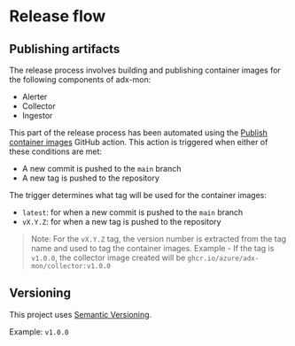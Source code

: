 # Release flow

## Publishing artifacts
The release process involves building and publishing container images for the following components of adx-mon:
- Alerter
- Collector
- Ingestor

This part of the release process has been automated using the [Publish container images](https://github.com/Azure/adx-mon/actions/workflows/publish-container-images.yaml) GitHub action.
This action is triggered when either of these conditions are met:
- A new commit is pushed to the `main` branch
- A new tag is pushed to the repository

The trigger determines what tag will be used for the container images:
- `latest`: for when a new commit is pushed to the `main` branch
- `vX.Y.Z`: for when a new tag is pushed to the repository

> Note: For the `vX.Y.Z` tag, the version number is extracted from the tag name and used to tag the container images.
> Example - If the tag is `v1.0.0`, the collector image created will be `ghcr.io/azure/adx-mon/collector:v1.0.0`

## Versioning
This project uses [Semantic Versioning](https://semver.org/).

Example: `v1.0.0`
